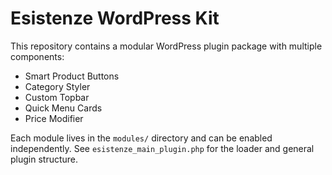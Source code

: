 # Esistenze WordPress Kit

This repository contains a modular WordPress plugin package with multiple components:

- Smart Product Buttons
- Category Styler
- Custom Topbar
- Quick Menu Cards
- Price Modifier

Each module lives in the `modules/` directory and can be enabled independently. See `esistenze_main_plugin.php` for the loader and general plugin structure.
